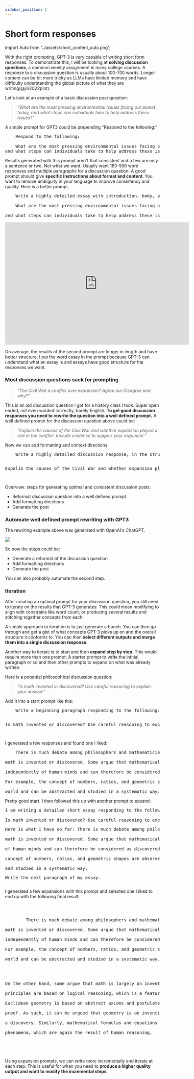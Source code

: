 ```yaml
---
sidebar_position: 2
---
```


# Short form responses

import Auto from '../assets/short_content_auto.png';

With the right prompting, GPT-3 is very capable of writing short form responses. To demonstrate this, I will be looking at **solving discussion questions**, a common weekly assignment in many college courses. A response to a discussion question is usually about 100-700 words. Longer content can be bit more tricky as LLMs have limited memory and have difficulty understanding the global picture of what they are writing(@jin2022plot).

Let's look at an example of a basic discussion post question:

> _"What are the most pressing environmental issues facing our planet today, and what steps can individuals take to help address these issues?"_

A simple prompt for GPT3 could be prepending "Respond to the following:"

<pre>
    <span style={{backgroundColor: "#FFF2CC"}}>Respond to the following:</span><br/>
    What are the most pressing environmental issues facing our planet today, <br/>and what steps can individuals take to help address these issues?
</pre>

Results generated with this prompt aren't that consistent and a few are only a sentence or two. Not what we want. Usually want 180-500 word responses and multiple paragraphs for a discussion question. A good prompt should give **specific instructions about format and content**. You want to remove ambiguity in your language to improve consistency and quality. Here is a better prompt.

<pre>
    <span style={{backgroundColor: "#FFF2CC"}}>Write a highly detailed essay with introduction, body, and conclusion paragraphs responding to the following:</span><br/>
    What are the most pressing environmental issues facing our planet today,
    <br/>and what steps can individuals take to help address these issues?
</pre>

<iframe src="https://player.vimeo.com/video/778327269?h=77d739ae72&amp;badge=0&amp;autopause=0&amp;player_id=0&amp;app_id=58479" width="600" height="400" frameborder="0" allow="autoplay; fullscreen; picture-in-picture" allowfullscreen title="example"></iframe>

<!-- <div style={{width: "100%", height: 0, paddingBottom: "57%", position: "relative"}}>
    <iframe src="https://giphy.com/embed/khdUf3ZC5HYTnR1avI" width="100%" height="100%" style={{position: "absolute", frameBorder: "0", class: "giphy-embed"}}>
    </iframe>
</div> -->

On average, the results of the second prompt are longer in length and have better structure. I put the word essay in the prompt because GPT-3 can understand what an essay is and essays have good structure for the responses we want.

### Most discussion questions suck for prompting

> _"The Civil War a conflict over expansion? Agree our Disagree and why?"_

This is an old discussion question I got for a history class I took. Super open ended, not even worded correctly, barely English. **To get good discussion responses you need to rewrite the question into a well defined prompt.** A well defined prompt for the discussion question above could be:

> _"Explain the causes of the Civil War and whether expansion played a role in the conflict. Include evidence to support your argument."_

Now we can add formatting and context directions.

<pre>
    <span style={{backgroundColor: "#FFF2CC"}}>Write a highly detailed discussion response, in the structure of an essay, responding to the following prompt:</span>
    <p>Expalin the causes of the Civil War and whether expansion played a role in the conflict. Include evidence to support your argument.</p>
</pre>

Overview: steps for generating optimal and consistent discussion posts:

- Reformat discussion question into a well defined prompt
- Add formatting directions
- Generate the post

### Automate well defined prompt rewriting with GPT3

The rewriting example above was generated with OpenAI's ChatGPT.

<div style={{textAlign: 'left'}}>
  <img src={Auto} style={{width: "500px"}} />
</div>

So now the steps could be:

- Generate a reformat of the discussion question
- Add formatting directions
- Generate the post

You can also probably automate the second step.

### Iteration

After creating an optimal prompt for your discussion question, you still need to iterate on the results that GPT-3 generates. This could mean modifying to align with constrains like word count, or producing several results and stitching together concepts from each.

A simple approach to iteration is to just generate a bunch. You can then go through and get a gist of what concepts GPT-3 picks up on and the overall structure it conforms to. You can then **select different outputs and merge them into a single dicsussion response**.

Another way to iterate is to start and then **expand step by step**. This would require more than one prompt: A starter prompt to write the intitial paragraph or so and then other prompts to expand on what was already written.

Here is a potential philosophical discussion question:

> _"Is math invented or discovered? Use careful reasoning to explain your answer."_

Add it into a start prompt like this:

<pre>
    <span style={{backgroundColor: "#FFF2CC"}}>Write a beginning paragraph responding to the following:</span>
    <p>Is math invented or discovered? Use careful reasoning to explain your answer</p>
</pre>

I generated a few responses and found one I liked:

<pre>
    <span style={{backgroundColor: "#D2F4D3"}}>There is much debate among philosophers and mathematicians as to whether 
    <br/>math is invented or discovered. Some argue that mathematical concepts and principles exist 
    <br/>independently of human minds and can therefore be considered as discovered rather than invented. 
    <br/>For example, the concept of numbers, ratios, and geometric shapes are observed in the natural 
    <br/>world and can be abstracted and studied in a systematic way.</span>
</pre>

Pretty good start. I then followed this up with another prompt to expand:

<pre>
<span style={{backgroundColor: '#FFF2CC'}}>I am writing a detailed short essay responding to the following prompt:</span> 
<br/>Is math invented or discovered? Use careful reasoning to explain your answer. <span style={{backgroundColor: '#FFF2CC'}}><p/>Here is what I have so far:</span> There is much debate among philosophers and mathematicians as to whether 
<br/>math is invented or discovered. Some argue that mathematical concepts and principles exist independently
<br/>of human minds and can therefore be considered as discovered rather than invented. For example, the
<br/>concept of numbers, ratios, and geometric shapes are observed in the natural world and can be abstracted
<br/>and studied in a systematic way. <p/><span style={{backgroundColor: '#FFF2CC'}}>Write the next paragraph of my essay.</span>
</pre>

I generated a few expansions with this prompt and selected one I liked to end up with the following final result:

<pre>
    <p>
        There is much debate among philosophers and mathematicians as to whether 
        <br/>math is invented or discovered. Some argue that mathematical concepts and principles exist 
        <br/>independently of human minds and can therefore be considered as discovered rather than invented. 
        <br/>For example, the concept of numbers, ratios, and geometric shapes are observed in the natural 
        <br/>world and can be abstracted and studied in a systematic way.
        <span style={{backgroundColor: "#D2F4D3"}}>
        <br/>
        <br/>On the other hand, some argue that math is largely an invention of the human mind. Mathematical
        <br/>principles are based on logical reasoning, which is a feature of the human mind. For instance,
        <br/>Euclidean geometry is based on abstract axioms and postulates, which are accepted as true without
        <br/>proof. As such, it can be argued that geometry is an invention of the human mind rather than 
        <br/>a discovery. Similarly, mathematical formulas and equations are used to model and predict physical
        <br/>phenomena, which are again the result of human reasoning. 
        </span>
    </p>
</pre>

Using expansion prompts, we can write more incrementally and iterate at each step. This is useful for when you need to **produce a higher quality output and want to modify the incremental steps**.